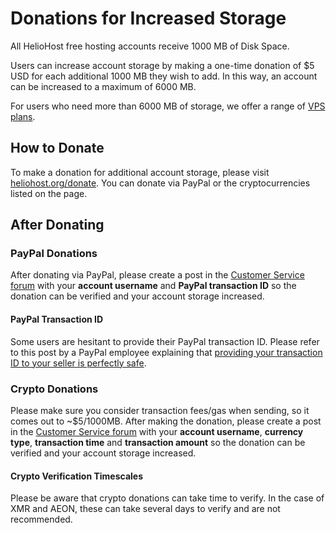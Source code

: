 # Donations for Increased Storage

All HelioHost free hosting accounts receive 1000 MB of Disk Space.

Users can increase account storage by making a one-time donation of $5 USD for each additional 1000 MB they wish to add. In this way, an account can be increased to a maximum of 6000 MB.

For users who need more than 6000 MB of storage, we offer a range of [VPS plans](https://heliohost.org/vps/). 

## How to Donate

To make a donation for additional account storage, please visit [heliohost.org/donate](https://heliohost.org/donate/). You can donate via PayPal or the cryptocurrencies listed on the page.

## After Donating

### PayPal Donations

After donating via PayPal, please create a post in the [Customer Service forum](https://helionet.org/index/forum/45-customer-service/?do=add) with your **account username** and **PayPal transaction ID** so the donation can be verified and your account storage increased.

#### PayPal Transaction ID

Some users are hesitant to provide their PayPal transaction ID. Please refer to this post by a PayPal employee explaining that [providing your transaction ID to your seller is perfectly safe](https://www.paypal-community.com/t5/Refunds-and-cancellations/OK-TO-RELEASE-PAYPAL-TRANSACTION-ID-NUMBER/td-p/719651). 

### Crypto Donations

Please make sure you consider transaction fees/gas when sending, so it comes out to ~$5/1000MB. After making the donation, please create a post in the [Customer Service forum](https://helionet.org/index/forum/45-customer-service/?do=add) with your **account username**, **currency type**, **transaction time** and **transaction amount** so the donation can be verified and your account storage increased.

#### Crypto Verification Timescales

Please be aware that crypto donations can take time to verify. In the case of XMR and AEON, these can take several days to verify and are not recommended.